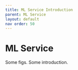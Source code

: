 ```yaml
---
title: ML Service Introduction
parent: ML Service
layout: default
nav order: 50
---
```

# ML Service
Some figs. Some introduction.